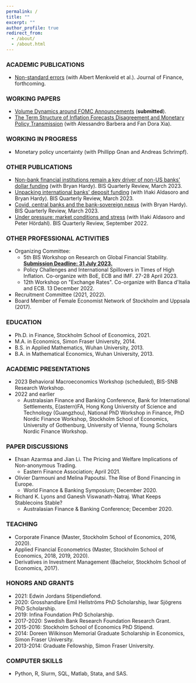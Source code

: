 ```yaml
---
permalink: /
title: ""
excerpt: ""
author_profile: true
redirect_from: 
  - /about/
  - /about.html
---
```


### ACADEMIC PUBLICATIONS
  * [Non-standard errors](https://papers.ssrn.com/sol3/papers.cfm?abstract_id=3961574) (with Albert Menkveld et al.). Journal of Finance, forthcoming.

### WORKING PAPERS
  * [Volume Dynamics around FOMC Announcements](https://papers.ssrn.com/sol3/papers.cfm?abstract_id=3730543) (**submitted**).
  * [The Term Structure of Inflation Forecasts Disagreement and Monetary Policy Transmission](https://papers.ssrn.com/sol3/papers.cfm?abstract_id=4531495) (with Alessandro Barbera and Fan Dora Xia). 

### WORKING IN PROGRESS
  * Monetary policy uncertainty (with Phillipp Gnan and Andreas Schrimpf).

### OTHER PUBLICATIONS
  * [Non-bank financial institutions remain a key driver of non-US banks' dollar funding](https://www.bis.org/publ/qtrpdf/r_qt2309z.htm) (with Bryan Hardy). BIS Quarterly Review, March 2023.
  * [Unpacking international banks' deposit funding](https://www.bis.org/publ/qtrpdf/r_qt2309d.htm) (with Iñaki Aldasoro and Bryan Hardy). BIS Quarterly Review, March 2023.
  * [Covid, central banks and the bank-sovereign nexus](https://www.bis.org/publ/qtrpdf/r_qt2303h.htm) (with Bryan Hardy). BIS Quarterly Review, March 2023.
  * [Under pressure: market conditions and stress](https://www.bis.org/publ/qtrpdf/r_qt2209c.htm) (with Iñaki Aldasoro and Peter Hördahl). BIS Quarterly Review, September 2022.

### OTHER PROFESSIONAL ACTIVITIES
  * Organizing Committee: 
    - 5th BIS Workshop on Research on Global Financial Stability. [**Submission Deadline: 31 July 2023.**](https://www.bis.org/events/cgfs_ibfsws5.htm)
    - Policy Challenges and International Spillovers in Times of High Inflation. Co-organize with BoE, ECB and IMF. 27-28 April 2023.
    - 12th Workshop on "Exchange Rates". Co-organize with Banca d'Italia and ECB. 13 December 2022.
  * Recruitment Committee (2021, 2022).
  * Board Member of Female Economist Network of Stockholm and Uppsala (2017).

### EDUCATION
* Ph.D. in Finance, Stockholm School of Economics, 2021.
* M.A. in Economics, Simon Fraser University, 2014.
* B.S. in Applied Mathematics, Wuhan University, 2013.
* B.A. in Mathematical Economics, Wuhan University, 2013.

### ACADEMIC PRESENTATIONS
* 2023 Behavioral Macroeconomics Workshop (scheduled), BIS-SNB Research Workshop. 
* 2022 and earlier
  - Australasian Finance and Banking Conference, Bank for International Settlements, E(astern)FA, Hong Kong University of Science and Technology (Guangzhou), National PhD Workshop in Finance, PhD Nordic Finance Workshop, Stockholm School of Economics, University of Gothenburg, University of Vienna, Young Scholars Nordic Finance Workshop. 

### PAPER DISCUSSIONS
  * Ehsan Azarmsa and Jian Li. The Pricing and Welfare Implications of Non-anonymous Trading. 
     - Eastern Finance Association; April 2021.
  * Olivier Darmouni and Melina Papoutsi. The Rise of Bond Financing in Europe. 
     - World Finance & Banking Symposium; December 2020.
  * Richard K. Lyons and Ganesh Viswanath-Natraj. What Keeps Stablecoins Stable?
     - Australasian Finance & Banking Conference; December 2020.
  
### TEACHING
  * Corporate Finance (Master, Stockholm School of Economics, 2016, 2020).
  * Applied Financial Econometrics (Master, Stockholm School of Economics, 2018, 2019, 2020).
  * Derivatives in Investment Management (Bachelor, Stockholm School of Economics, 2017).

### HONORS AND GRANTS
  * 2021: Edwin Jordans Stipendiefond.
  * 2020: Grosshandlare Emil Hellströms PhD Scholarship, Iwar Sjögrens PhD Scholarship.
  * 2019: Infina Foundation PhD Scholarship.
  * 2017-2020: Swedish Bank Research Foundation Research Grant.
  * 2015-2016: Stockholm School of Economics PhD Stipend.
  * 2014: Doreen Wilkinson Memorial Graduate Scholarship in Economics, Simon Fraser University.
  * 2013-2014: Graduate Fellowship, Simon Fraser University.

### COMPUTER SKILLS
  * Python, R, Slurm, SQL, Matlab, Stata, and SAS.
